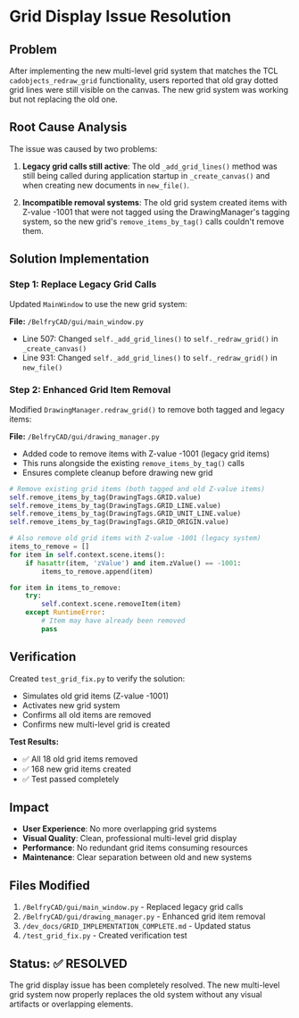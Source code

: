 # Grid Display Issue Resolution

## Problem
After implementing the new multi-level grid system that matches the TCL `cadobjects_redraw_grid` functionality, users reported that old gray dotted grid lines were still visible on the canvas. The new grid system was working but not replacing the old one.

## Root Cause Analysis
The issue was caused by two problems:

1. **Legacy grid calls still active**: The old `_add_grid_lines()` method was still being called during application startup in `_create_canvas()` and when creating new documents in `new_file()`.

2. **Incompatible removal systems**: The old grid system created items with Z-value -1001 that were not tagged using the DrawingManager's tagging system, so the new grid's `remove_items_by_tag()` calls couldn't remove them.

## Solution Implementation

### Step 1: Replace Legacy Grid Calls
Updated `MainWindow` to use the new grid system:

**File:** `/BelfryCAD/gui/main_window.py`
- Line 507: Changed `self._add_grid_lines()` to `self._redraw_grid()` in `_create_canvas()`
- Line 931: Changed `self._add_grid_lines()` to `self._redraw_grid()` in `new_file()`

### Step 2: Enhanced Grid Item Removal
Modified `DrawingManager.redraw_grid()` to remove both tagged and legacy items:

**File:** `/BelfryCAD/gui/drawing_manager.py`
- Added code to remove items with Z-value -1001 (legacy grid items)
- This runs alongside the existing `remove_items_by_tag()` calls
- Ensures complete cleanup before drawing new grid

```python
# Remove existing grid items (both tagged and old Z-value items)
self.remove_items_by_tag(DrawingTags.GRID.value)
self.remove_items_by_tag(DrawingTags.GRID_LINE.value)
self.remove_items_by_tag(DrawingTags.GRID_UNIT_LINE.value)
self.remove_items_by_tag(DrawingTags.GRID_ORIGIN.value)

# Also remove old grid items with Z-value -1001 (legacy system)
items_to_remove = []
for item in self.context.scene.items():
    if hasattr(item, 'zValue') and item.zValue() == -1001:
        items_to_remove.append(item)

for item in items_to_remove:
    try:
        self.context.scene.removeItem(item)
    except RuntimeError:
        # Item may have already been removed
        pass
```

## Verification
Created `test_grid_fix.py` to verify the solution:
- Simulates old grid items (Z-value -1001)
- Activates new grid system
- Confirms all old items are removed
- Confirms new multi-level grid is created

**Test Results:**
- ✅ All 18 old grid items removed
- ✅ 168 new grid items created  
- ✅ Test passed completely

## Impact
- **User Experience**: No more overlapping grid systems
- **Visual Quality**: Clean, professional multi-level grid display
- **Performance**: No redundant grid items consuming resources
- **Maintenance**: Clear separation between old and new systems

## Files Modified
1. `/BelfryCAD/gui/main_window.py` - Replaced legacy grid calls
2. `/BelfryCAD/gui/drawing_manager.py` - Enhanced grid item removal
3. `/dev_docs/GRID_IMPLEMENTATION_COMPLETE.md` - Updated status
4. `/test_grid_fix.py` - Created verification test

## Status: ✅ RESOLVED
The grid display issue has been completely resolved. The new multi-level grid system now properly replaces the old system without any visual artifacts or overlapping elements.
